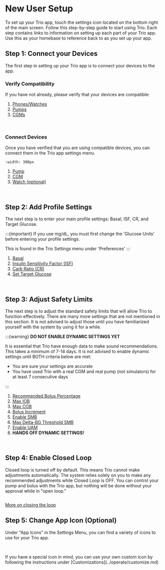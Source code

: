 # New User Setup
To set up your Trio app, touch the settings icon located on the bottom right of the main screen. Follow this step-by-step guide to start using Trio. Each step contains links to information on setting up each part of your Trio app. Use this as your homebase to reference back to as you set up your app.
<br>

## Step 1: Connect your Devices
The first step in setting up your Trio app is to connect your devices to the app. 

### Verify Compatibility
If you have not already, please verify that your devices are compatible:

 1. [Phones/Watches](../Getting-Started/iphone.md)
 2. [Pumps](../Getting-Started/pump.md)
 3. [CGMs](../settings/devices/cgm.md)
<br>

### Connect Devices
Once you have verified that you are using compatible devices, you can connect them in the Trio app settings menu.

```{image} img/DeviceMenu.png
:width: 300px
```

 1. [Pump](../Configuration/Devices.md#pump)
 2. [CGM](../Configuration/Devices.md#cgm)
 3. [Watch (optional)](../Configuration/Devices.md#watch)
<br>

## Step 2: Add Profile Settings
The next step is to enter your main profile settings: Basal, ISF, CR, and Target Glucose.

:::{important}
If you use mg/dL, you must first change the 'Glucose Units' before entering your profile settings.

This is found in the Trio Settings menu under 'Preferences'
:::

 1. [Basal](../settings/configuration/basalprofile.md)
 2. [Insulin Sensitivity Factor (ISF)](../settings/configuration/insulinsensitivities.md)
 3. [Carb Ratio (CR)](../settings/configuration/carbratios.md)
 4. [Set Target Glucose](../settings/configuration/targetglucose.md)
<br>

## Step 3: Adjust Safety Limits
The next step is to adjust the standard safety limits that will allow Trio to function effectively. There are many more settings that are not mentioned in this section. It is not advised to adjust those until you have familiarized yourself with the system by using it for a while.

:::{warning}
<b>DO NOT ENABLE DYNAMIC SETTINGS YET</b>

It is essential that Trio have enough data to make sound recommendations. This takes a minimum of 7-14 days. It is not advised to enable dynamic settings until BOTH criteria below are met:

 - You are sure your settings are accurate
 - You have used Trio with a real CGM and real pump (not simulators) for at least 7 consecutive days

:::

 1. [Recommended Bolus Percentage](../settings/configuration/preferences/trio.md#recommended-bolus-percentage)
 2. [Max IOB](../settings/configuration/preferences/mainsettings.md#max-iob)
 3. [Max COB](../settings/configuration/preferences/mainsettings.md#max-cob)
 4. [Bolus Increment](../settings/configuration/preferences/smbsettings.md#bolus-increment)
 5. [Enable SMB](../settings/configuration/preferences/smbsettings.md)
 6. [Max Delta-BG Threshold SMB](../settings/configuration/preferences/smbsettings.md#max-delta-bg-threshold-smb)
 7. [Enable UAM](../settings/configuration/preferences/smbsettings.md#enable-uam)
 8. <b>HANDS OFF DYNAMIC SETTINGS!</b>
<br>

## Step 4: Enable Closed Loop

Closed loop is turned off by default. This means Trio cannot make adjustments automatically. The system relies solely on you to make any recommended adjustments while Closed Loop is OFF. You can control your pump and bolus with the Trio app, but nothing will be done without your approval while in "open loop."

```{image} img/closeLoop.png
```

[More on closing the loop](../Configuration/Configure.md)
<br>

## Step 5: Change App Icon (Optional)
Under "App Icons" in the Settings Menu, you can find a variety of icons to use for your Trio app.
<br>
```{image} img/changeAppIcon.png
```
<br>
If you have a special icon in mind, you can use your own custom icon by following the instructions under [Customizations](../operate/customize.md)
<br>


